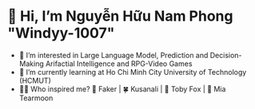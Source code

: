 # 👋 Hi, I’m Nguyễn Hữu Nam Phong "Windyy-1007"
- 👀 I’m interested in Large Language Model, Prediction and Decision-Making Arifactial Intelligence and RPG-Video Games
- 🌱 I’m currently learning at Ho Chi Minh City University of Technology (HCMUT)
- 🐦‍🔥 Who inspired me? 🐧 Faker | 🍀 Kusanali | 🦊 Toby Fox | 🌙 Mia Tearmoon

<!---
Windyy-1007/Windyy-1007 is a ✨ special ✨ repository because its `README.md` (this file) appears on your GitHub profile.
You can click the Preview link to take a look at your changes.
--->
